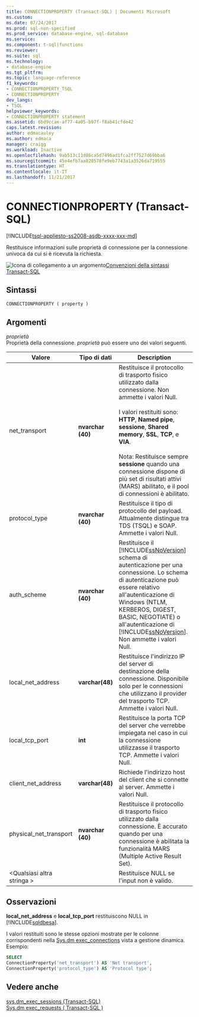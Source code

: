```yaml
---
title: CONNECTIONPROPERTY (Transact-SQL) | Documenti Microsoft
ms.custom: 
ms.date: 07/24/2017
ms.prod: sql-non-specified
ms.prod_service: database-engine, sql-database
ms.service: 
ms.component: t-sql|functions
ms.reviewer: 
ms.suite: sql
ms.technology:
- database-engine
ms.tgt_pltfrm: 
ms.topic: language-reference
f1_keywords:
- CONNECTIONPROPERTY_TSQL
- CONNECTIONPROPERTY
dev_langs:
- TSQL
helpviewer_keywords:
- CONNECTIONPROPERTY statement
ms.assetid: 6bd9ccae-af77-4a05-b97f-f8ab41cfde42
caps.latest.revision: 
author: edmacauley
ms.author: edmaca
manager: craigg
ms.workload: Inactive
ms.openlocfilehash: 9ab513c11d86ca5d7496ad1fca2ff7527d69bba6
ms.sourcegitcommit: 45e4efb7aa828578fe9eb7743a1a3526da719555
ms.translationtype: HT
ms.contentlocale: it-IT
ms.lasthandoff: 11/21/2017
---
```

# <a name="connectionproperty-transact-sql"></a>CONNECTIONPROPERTY (Transact-SQL)
[!INCLUDE[tsql-appliesto-ss2008-asdb-xxxx-xxx-md](../../includes/tsql-appliesto-ss2008-asdb-xxxx-xxx-md.md)]

Restituisce informazioni sulle proprietà di connessione per la connessione univoca da cui si è ricevuta la richiesta.
  
![Icona di collegamento a un argomento](../../database-engine/configure-windows/media/topic-link.gif "Icona di collegamento a un argomento")[Convenzioni della sintassi Transact-SQL](../../t-sql/language-elements/transact-sql-syntax-conventions-transact-sql.md)
  
## <a name="syntax"></a>Sintassi  
  
```sql
CONNECTIONPROPERTY ( property )  
```  
  
## <a name="arguments"></a>Argomenti  
*proprietà*  
Proprietà della connessione. *proprietà* può essere uno dei valori seguenti.
  
|Valore|Tipo di dati|Description|  
|---|---|---|
|net_transport|**nvarchar (40)**|Restituisce il protocollo di trasporto fisico utilizzato dalla connessione. Non ammette i valori Null.<br /><br /> I valori restituiti sono: **HTTP**, **Named pipe**, **sessione**, **Shared memory**, **SSL**, **TCP**, e **VIA**.<br /><br /> Nota: Restituisce sempre **sessione** quando una connessione dispone di più set di risultati attivi (MARS) abilitato, e il pool di connessioni è abilitato.|  
|protocol_type|**nvarchar (40)**|Restituisce il tipo di protocollo del payload. Attualmente distingue tra TDS (TSQL) e SOAP. Ammette i valori Null.|  
|auth_scheme|**nvarchar (40)**|Restituisce il [!INCLUDE[ssNoVersion](../../includes/ssnoversion-md.md)] schema di autenticazione per una connessione. Lo schema di autenticazione può essere relativo all'autenticazione di Windows (NTLM, KERBEROS, DIGEST, BASIC, NEGOTIATE) o all'autenticazione di [!INCLUDE[ssNoVersion](../../includes/ssnoversion-md.md)]. Non ammette i valori Null.|  
|local_net_address|**varchar(48)**|Restituisce l'indirizzo IP del server di destinazione della connessione. Disponibile solo per le connessioni che utilizzano il provider del trasporto TCP. Ammette i valori Null.|  
|local_tcp_port|**int**|Restituisce la porta TCP del server che verrebbe impiegata nel caso in cui la connessione utilizzasse il trasporto TCP. Ammette i valori Null.|  
|client_net_address|**varchar(48)**|Richiede l'indirizzo host del client che si connette al server. Ammette i valori Null.|  
|physical_net_transport|**nvarchar (40)**|Restituisce il protocollo di trasporto fisico utilizzato dalla connessione. È accurato quando per una connessione è abilitata la funzionalità MARS (Multiple Active Result Set).|  
|\<Qualsiasi altra stringa >||Restituisce NULL se l'input non è valido.|  
  
## <a name="remarks"></a>Osservazioni  
**local_net_address** e **local_tcp_port** restituiscono NULL in [!INCLUDE[sqldbesa](../../includes/sqldbesa-md.md)].
  
I valori restituiti sono le stesse opzioni mostrate per le colonne corrispondenti nella [Sys.dm exec_connections](../../relational-databases/system-dynamic-management-views/sys-dm-exec-connections-transact-sql.md) vista a gestione dinamica. Esempio:
  
```sql
SELECT   
ConnectionProperty('net_transport') AS 'Net transport',   
ConnectionProperty('protocol_type') AS 'Protocol type';  
```  
  
## <a name="see-also"></a>Vedere anche
[sys.dm_exec_sessions &#40;Transact-SQL&#41;](../../relational-databases/system-dynamic-management-views/sys-dm-exec-sessions-transact-sql.md)  
[Sys.dm exec_requests &#40; Transact-SQL &#41;](../../relational-databases/system-dynamic-management-views/sys-dm-exec-requests-transact-sql.md)
  
  
